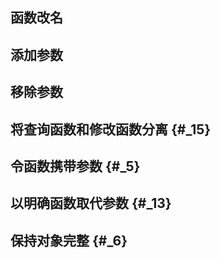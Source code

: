 ## 函数改名

## 添加参数

## 移除参数

## 将查询函数和修改函数分离 {#_15}

## 令函数携带参数 {#_5}

## 以明确函数取代参数 {#_13}

## 保持对象完整 {#_6}



